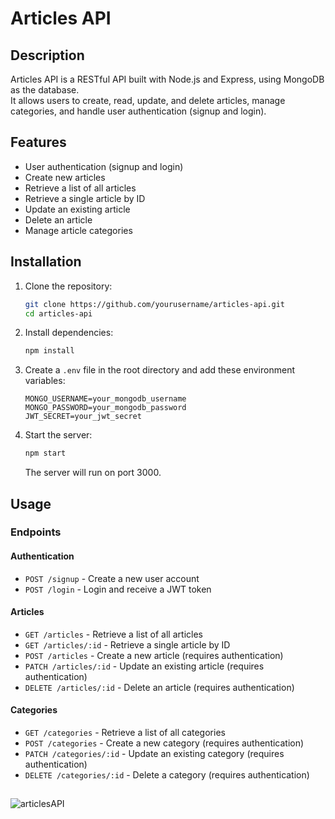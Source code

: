 # Articles API

## Description

Articles API is a RESTful API built with Node.js and Express, using MongoDB as the database.<br> It allows users to create, read, update, and delete articles, manage categories, and handle user authentication (signup and login).

## Features

- User authentication (signup and login)
- Create new articles
- Retrieve a list of all articles
- Retrieve a single article by ID
- Update an existing article
- Delete an article
- Manage article categories

## Installation

1. Clone the repository:

   ```sh
   git clone https://github.com/yourusername/articles-api.git
   cd articles-api
   ```

2. Install dependencies:

   ```sh
   npm install
   ```

3. Create a `.env` file in the root directory and add these environment variables:

   ```
   MONGO_USERNAME=your_mongodb_username
   MONGO_PASSWORD=your_mongodb_password
   JWT_SECRET=your_jwt_secret
   ```

4. Start the server:
   ```sh
   npm start
   ```

   The server will run on port 3000.

## Usage

### Endpoints

#### Authentication

- `POST /signup` - Create a new user account
- `POST /login` - Login and receive a JWT token

#### Articles

- `GET /articles` - Retrieve a list of all articles
- `GET /articles/:id` - Retrieve a single article by ID
- `POST /articles` - Create a new article (requires authentication)
- `PATCH /articles/:id` - Update an existing article (requires authentication)
- `DELETE /articles/:id` - Delete an article (requires authentication)

#### Categories

- `GET /categories` - Retrieve a list of all categories
- `POST /categories` - Create a new category (requires authentication)
- `PATCH /categories/:id` - Update an existing category (requires authentication)
- `DELETE /categories/:id` - Delete a category (requires authentication)
##
![articlesAPI](https://github.com/user-attachments/assets/bcd38c4e-1437-41fd-8275-399795e5a64e)

